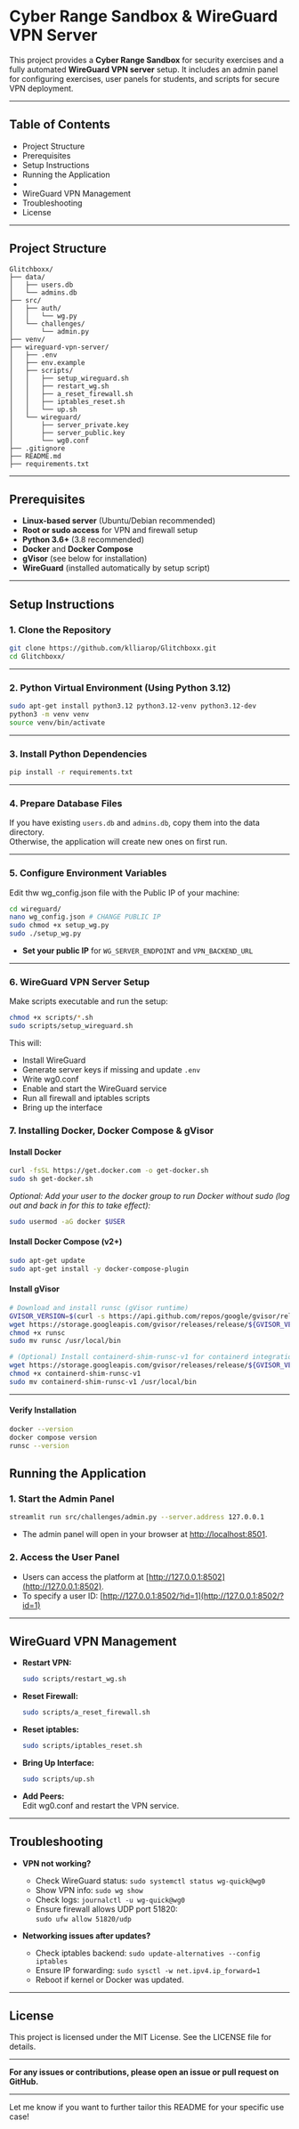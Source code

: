 
# Cyber Range Sandbox & WireGuard VPN Server

This project provides a **Cyber Range Sandbox** for security exercises and a fully automated **WireGuard VPN server** setup. It includes an admin panel for configuring exercises, user panels for students, and scripts for secure VPN deployment.

---

## Table of Contents

- Project Structure
- Prerequisites
- Setup Instructions
- Running the Application
- 
- WireGuard VPN Management
- Troubleshooting
- License

---

## Project Structure

```
Glitchboxx/
├── data/
│   ├── users.db
│   └── admins.db
├── src/
│   ├── auth/
│   │   └── wg.py
│   └── challenges/
│       └── admin.py
├── venv/
├── wireguard-vpn-server/
│   ├── .env
│   ├── env.example      
│   ├── scripts/
│   │   ├── setup_wireguard.sh
│   │   ├── restart_wg.sh
│   │   ├── a_reset_firewall.sh
│   │   ├── iptables_reset.sh
│   │   └── up.sh
│   └── wireguard/
│       ├── server_private.key
│       ├── server_public.key
│       └── wg0.conf
├── .gitignore
├── README.md
├── requirements.txt
```
---

## Prerequisites

- **Linux-based server** (Ubuntu/Debian recommended)
- **Root or sudo access** for VPN and firewall setup
- **Python 3.6+** (3.8 recommended)
- **Docker** and **Docker Compose**
- **gVisor** (see below for installation)
- **WireGuard** (installed automatically by setup script)

---

## Setup Instructions

### 1. Clone the Repository

```bash
git clone https://github.com/klliarop/Glitchboxx.git
cd Glitchboxx/

```

---

### 2. Python Virtual Environment  (Using Python 3.12)

```bash
sudo apt-get install python3.12 python3.12-venv python3.12-dev
python3 -m venv venv
source venv/bin/activate
```

---

### 3. Install Python Dependencies

```bash
pip install -r requirements.txt
```

---

### 4. Prepare Database Files

If you have existing `users.db` and `admins.db`, copy them into the data directory.  
Otherwise, the application will create new ones on first run.

---

### 5. Configure Environment Variables

Edit thw wg_config.json file with the Public IP of your machine:

```bash
cd wireguard/
nano wg_config.json # CHANGE PUBLIC IP
sudo chmod +x setup_wg.py
sudo ./setup_wg.py
```

- **Set your public IP** for `WG_SERVER_ENDPOINT` and `VPN_BACKEND_URL`

---

### 6. WireGuard VPN Server Setup

Make scripts executable and run the setup:

```bash
chmod +x scripts/*.sh
sudo scripts/setup_wireguard.sh
```

This will:
- Install WireGuard
- Generate server keys if missing and update `.env`
- Write wg0.conf
- Enable and start the WireGuard service
- Run all firewall and iptables scripts
- Bring up the interface

### 7. Installing Docker, Docker Compose & gVisor

#### **Install Docker**

```bash
curl -fsSL https://get.docker.com -o get-docker.sh
sudo sh get-docker.sh
```

*Optional: Add your user to the docker group to run Docker without sudo (log out and back in for this to take effect):*

```bash
sudo usermod -aG docker $USER
```

#### **Install Docker Compose (v2+)**

```bash
sudo apt-get update
sudo apt-get install -y docker-compose-plugin
```

#### **Install gVisor**

```bash
# Download and install runsc (gVisor runtime)
GVISOR_VERSION=$(curl -s https://api.github.com/repos/google/gvisor/releases/latest | grep tag_name | cut -d '"' -f 4)
wget https://storage.googleapis.com/gvisor/releases/release/${GVISOR_VERSION}/runsc
chmod +x runsc
sudo mv runsc /usr/local/bin

# (Optional) Install containerd-shim-runsc-v1 for containerd integration
wget https://storage.googleapis.com/gvisor/releases/release/${GVISOR_VERSION}/containerd-shim-runsc-v1
chmod +x containerd-shim-runsc-v1
sudo mv containerd-shim-runsc-v1 /usr/local/bin
```

---

#### **Verify Installation**

```bash
docker --version
docker compose version
runsc --version
```


## Running the Application

### 1. Start the Admin Panel

```bash
streamlit run src/challenges/admin.py --server.address 127.0.0.1
```

- The admin panel will open in your browser at [http://localhost:8501](http://localhost:8501).

### 2. Access the User Panel

- Users can access the platform at [http://127.0.0.1:8502](http://127.0.0.1:8502).
- To specify a user ID: [http://127.0.0.1:8502/?id=1](http://127.0.0.1:8502/?id=1)

---

## WireGuard VPN Management

- **Restart VPN:**  
  ```bash
  sudo scripts/restart_wg.sh
  ```
- **Reset Firewall:**  
  ```bash
  sudo scripts/a_reset_firewall.sh
  ```
- **Reset iptables:**  
  ```bash
  sudo scripts/iptables_reset.sh
  ```
- **Bring Up Interface:**  
  ```bash
  sudo scripts/up.sh
  ```

- **Add Peers:**  
  Edit wg0.conf and restart the VPN service.

---

## Troubleshooting

- **VPN not working?**  
  - Check WireGuard status: `sudo systemctl status wg-quick@wg0`
  - Show VPN info: `sudo wg show`
  - Check logs: `journalctl -u wg-quick@wg0`
  - Ensure firewall allows UDP port 51820:  
    `sudo ufw allow 51820/udp`

- **Networking issues after updates?**  
  - Check iptables backend: `sudo update-alternatives --config iptables`
  - Ensure IP forwarding: `sudo sysctl -w net.ipv4.ip_forward=1`
  - Reboot if kernel or Docker was updated.

---

## License

This project is licensed under the MIT License. See the LICENSE file for details.

---

**For any issues or contributions, please open an issue or pull request on GitHub.**

---

Let me know if you want to further tailor this README for your specific use case!
